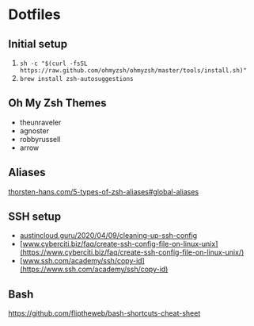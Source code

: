 # Dotfiles

## Initial setup
1. ```sh -c "$(curl -fsSL https://raw.github.com/ohmyzsh/ohmyzsh/master/tools/install.sh)"```
1. ```brew install zsh-autosuggestions```

## Oh My Zsh Themes

- theunraveler
- agnoster
- robbyrussell
- arrow

## Aliases 
[thorsten-hans.com/5-types-of-zsh-aliases#global-aliases](https://www.thorsten-hans.com/5-types-of-zsh-aliases#global-aliases)

## SSH setup
- [austincloud.guru/2020/04/09/cleaning-up-ssh-config](https://austincloud.guru/2020/04/09/cleaning-up-ssh-config/)
- [www.cyberciti.biz/faq/create-ssh-config-file-on-linux-unix](https://www.cyberciti.biz/faq/create-ssh-config-file-on-linux-unix/)
- [www.ssh.com/academy/ssh/copy-id](https://www.ssh.com/academy/ssh/copy-id)

## Bash
  https://github.com/fliptheweb/bash-shortcuts-cheat-sheet